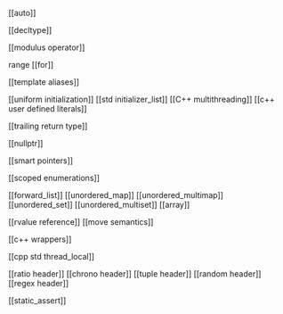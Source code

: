 [[auto]]

[[decltype]]

[[modulus operator]]

range [[for]]

[[template aliases]]

[[uniform initialization]]
[[std initializer_list]]
[[C++ multithreading]]
[[c++ user defined literals]]



[[trailing return type]]

[[nullptr]]

[[smart pointers]]

[[scoped enumerations]]

[[forward_list]]
[[unordered_map]]
[[unordered_multimap]]
[[unordered_set]]
[[unordered_multiset]]
[[array]]

[[rvalue reference]]
[[move semantics]]

[[c++ wrappers]]

[[cpp std thread_local]]

[[ratio header]]
[[chrono header]]
[[tuple header]]
[[random header]]
[[regex header]]

[[static_assert]]